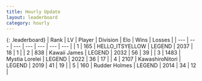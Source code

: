 ```yaml
---
title: Hourly Update
layout: leaderboard
category: hourly
---
```


{: .leaderboard}
| Rank | LV | Player | Division | Elo | Wins | Losses |
| --- | --- | --- | --- | --- | --- | --- |
| <span data-change="0">1</span> | 165 | <span title="ID: 528147">HELLO_ITSYELLOW</span> | LEGEND | <span data-change="0">2037</span> | <span data-change="0">18</span> | <span data-change="0">1</span> |
| <span data-change="4">2</span> | 838 | <span title="ID: 521406">Kawaii James</span> | LEGEND | <span data-change="26">2032</span> | <span data-change="3">56</span> | <span data-change="0">39</span> |
| <span data-change="0">3</span> | 1483 | <span title="ID: 315148">Mystia Lorelei</span> | LEGEND | <span data-change="0">2022</span> | <span data-change="0">36</span> | <span data-change="0">17</span> |
| <span data-change="-2">4</span> | 2107 | <span title="ID: 164871">KawashiroNitori</span> | LEGEND | <span data-change="-4">2019</span> | <span data-change="5">41</span> | <span data-change="4">19</span> |
| <span data-change="-1">5</span> | 160 | <span title="ID: 219412">Rudder Holmes</span> | LEGEND | <span data-change="-1">2014</span> | <span data-change="1">34</span> | <span data-change="1">12</span> |